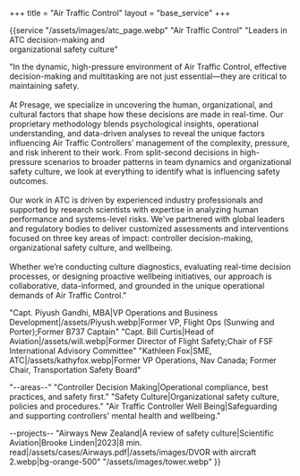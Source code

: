 +++
title = "Air Traffic Control"
layout = "base_service"
+++

{{service 
"/assets/images/atc_page.webp"
"Air Traffic Control" 
"Leaders in ATC decision-making and <br> organizational safety culture"

"In the dynamic, high-pressure environment of Air Traffic Control, effective decision-making and multitasking are not just essential—they are critical to maintaining safety.
<br>
<br>
At Presage, we specialize in uncovering the human, organizational, and cultural factors that shape how these decisions are made in real-time. Our proprietary methodology blends psychological insights,  operational understanding, and data-driven analyses to reveal the unique factors influencing Air Traffic Controllers’ management of the complexity, pressure, and risk inherent to their work. From split-second decisions in high-pressure scenarios to broader patterns in team dynamics and organizational safety culture, we look at everything to identify what is influencing safety outcomes.
<br>
<br>
Our work in ATC is driven by experienced industry professionals and supported by research scientists with expertise in analyzing human performance and systems-level risks. We've partnered with global leaders and regulatory bodies to deliver customized assessments and interventions focused on three key areas of impact: controller decision-making, organizational safety culture, and wellbeing.
<br>
<br>
Whether we’re conducting culture diagnostics, evaluating real-time decision processes, or designing proactive wellbeing initiatives, our approach is collaborative, data-informed, and grounded in the unique operational demands of Air Traffic Control."

"Capt. Piyush Gandhi, MBA|VP Operations and Business Development|/assets/Piyush.webp|Former VP, Flight Ops (Sunwing and Porter);Former B737 Captain"
"Capt. Bill Curtis|Head of Aviation|/assets/will.webp|Former Director of Flight Safety;Chair of FSF International Advisory Committee"
"Kathleen Fox|SME, ATC|/assets/kathyfox.webp|Former VP Operations, Nav Canada; Former Chair, Transportation Safety Board"

"--areas--"
"Controller Decision Making|Operational compliance, best practices, and safety first."
"Safety Culture|Organizational safety culture, policies and procedures."
"Air Traffic Controller Well Being|Safeguarding and supporting controllers' mental health and wellbeing."

--projects--
"Airways New Zealand|A review of safety culture|Scientific Aviation|Brooke Linden|2023|8 min. read|/assets/cases/Airways.pdf|/assets/images/DVOR with aircraft 2.webp|bg-orange-500"
"/assets/images/tower.webp"
}}
